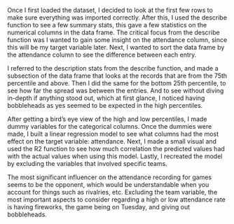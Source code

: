 Once I first loaded the dataset, I decided to look at the first few rows to make sure everything was imported correctly. After this, I used the describe function to see a few summary stats, this gave a few statistics on the numerical columns in the data frame. The critical focus from the describe function was I wanted to gain some insight on the attendance column, since this will be my target variable later. Next, I wanted to sort the data frame by the attendance column to see the difference between each entry.


I referred to the description stats from the describe function, and made a subsection of the data frame that looks at the records that are from the 75th percentile and above. Then I did the same for the bottom 25th percentile, to see how far the spread was between the entries. And to see without diving in-depth if anything stood out, which at first glance, I noticed having bobbleheads as yes seemed to be expected in the high percentiles.


After getting a bird’s eye view of the high and low percentiles, I made dummy variables for the categorical columns. Once the dummies were made, I built a linear regression model to see what columns had the most effect on the target variable: attendance. Next, I made a small visual and used the R2 function to see how much correlation the predicted values had with the actual values when using this model. Lastly, I recreated the model by excluding the variables that involved specific teams.


The most significant influencer on the attendance recording for games seems to be the opponent, which would be understandable when you account for things such as rivalries, etc. Excluding the team variable, the most important aspects to consider regarding a high or low attendance rate is having fireworks, the game being on Tuesday, and giving out bobbleheads.
